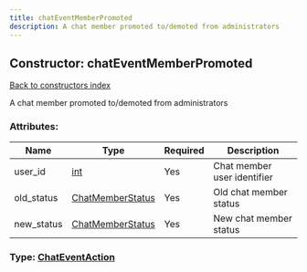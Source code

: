 ```yaml
---
title: chatEventMemberPromoted
description: A chat member promoted to/demoted from administrators
---
```

## Constructor: chatEventMemberPromoted  
[Back to constructors index](index.md)



A chat member promoted to/demoted from administrators

### Attributes:

| Name     |    Type       | Required | Description |
|----------|---------------|----------|-------------|
|user\_id|[int](../types/int.md) | Yes|Chat member user identifier|
|old\_status|[ChatMemberStatus](../types/ChatMemberStatus.md) | Yes|Old chat member status|
|new\_status|[ChatMemberStatus](../types/ChatMemberStatus.md) | Yes|New chat member status|



### Type: [ChatEventAction](../types/ChatEventAction.md)


